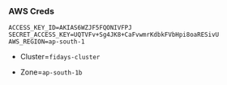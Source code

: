 ### AWS Creds

```shell
ACCESS_KEY_ID=AKIAS6WZJF5FQONIVFPJ
SECRET_ACCESS_KEY=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
AWS_REGION=ap-south-1
```



- Cluster=`fidays-cluster`

- Zone=`ap-south-1b`
